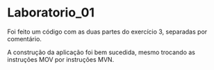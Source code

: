 # Laboratorio_01
Foi feito um código com as duas partes do exercício 3, separadas por comentário.

A construção da aplicação foi bem sucedida, mesmo trocando as instruções MOV por instruções MVN.

